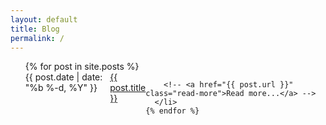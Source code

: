 ```yaml
---
layout: default
title: Blog
permalink: /
---
```


<div class="home">
  <ul class="post-list">
    {% for post in site.posts %}
      <li style="display: flex;">
          <span class="post-meta">{{ post.date | date: "%b %-d, %Y" }}</span>
          <span>
            <a class="post-link" href="{{ post.url | prepend: site.baseurl }}">{{ post.title }}</a>
          </span>
        <!-- {{ post.excerpt }} -->

        <!-- <a href="{{ post.url }}" class="read-more">Read more...</a> -->
      </li>
    {% endfor %}
  </ul>

  <!-- <p class="rss-subscribe">subscribe <a href="{{ "/feed.xml" | prepend: site.baseurl }}">via RSS</a></p> -->

</div>
